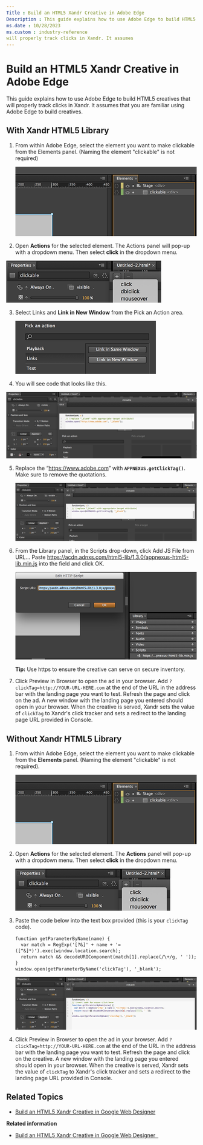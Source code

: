 ```yaml
---
Title : Build an HTML5 Xandr Creative in Adobe Edge
Description : This guide explains how to use Adobe Edge to build HTML5 creatives that
ms.date : 10/28/2023
ms.custom : industry-reference
will properly track clicks in Xandr. It assumes
---
```



# Build an HTML5 Xandr Creative in Adobe Edge



This guide explains how to use Adobe Edge to build HTML5 creatives that
will properly track clicks in Xandr. It assumes
that you are familiar using Adobe Edge to build creatives.


## With Xandr HTML5 Library



1.  From within Adobe Edge, select the element you want to
    make clickable from the
    Elements panel. (Naming the
    element "clickable" is not required)

    ![Clickable Element](media/clickable-element.png)
2.  Open **Actions** for the selected element. The Actions panel will
    pop-up with a dropdown menu. Then select **click** in the dropdown
    menu.

   ![Click Menu](media/click-menu.png)

3.  Select Links and **Link in New
    Window** from the Pick an
    Action area.

    ![Pick an action](media/pick-an-action.png)

4.  You will see code that looks like this.

   ![Function](media/function.png)

5.  Replace the “<a href="http://www.adobe.com" class="xref"
    target="_blank">https://www.adobe.com</a>” with
    **`APPNEXUS.getClickTag()`**. Make sure to remove the quotations.

    ![Function Properties](media/function-properties.png)

6.  From the Library panel, in the
    Scripts drop-down, click
    Add JS File from URL... Paste <a
    href="https://acdn.adnxs.com/html5-lib/1.3.0/appnexus-html5-lib.min.js"
    class="xref" target="_blank">https://acdn.<span
    class="ph">adnxs.com/html5-lib/1.3.0/<span
    class="ph">appnexus-html5-lib.min.js</a> into the field and
    click OK.

    ![Library Panel](media/library-panel.png)

    

    

    <b>Tip:</b> Use https to ensure the
    creative can serve on secure inventory.

    

    

7.  Click Preview in Browser to open
    the ad in your browser. Add `?clickTag=http://YOUR-URL-HERE.com` at
    the end of the URL in the address bar with the landing page you want
    to test. Refresh the page and click on the ad. A new window with the
    landing page you entered should open in your browser. When the
    creative is served, Xandr sets the value of
    `clickTag` to Xandr's click tracker and sets
    a redirect to the landing page URL provided in Console.







## Without Xandr HTML5 Library



1.  From within Adobe Edge, select the element you want to make
    clickable from the **Elements** panel. (Naming the element
    "clickable" is not required).

    ![Clickable Element](media/clickable-element.png)

2.  Open **Actions** for the selected element. The **Actions** panel
    will pop-up with a dropdown menu. Then select **click** in the
    dropdown menu.

    ![Click Menu](media/click-menu.png)

3.  Paste the code below into the text box provided (this is your
    `clickTag` code).

    

    ``` pre
    function getParameterByName(name) {
      var match = RegExp('[?&]' + name + '=([^&]*)').exec(window.location.search);
      return match && decodeURIComponent(match[1].replace(/\+/g, ' '));
    }
    window.open(getParameterByName('clickTag'), '_blank');
    ```

    

    ![Click Tag Code](media/click-tag-code.png)

4.  Click Preview in Browser to open
    the ad in your browser. Add `?clickTag=http://YOUR-URL-HERE.com` at
    the end of the URL in the address bar with the landing page you want
    to test. Refresh the page and click on the creative. A new window
    with the landing page you entered should open in your browser. When
    the creative is served, Xandr sets the value
    of `clickTag` to Xandr's click tracker and
    sets a redirect to the landing page URL provided in Console.







## Related Topics



- <a
  href="build-an-html5-xandr-creative-in-google-web-designer.md"
  class="xref" target="_blank">Build an HTML5 Xandr Creative in Google Web
  Designer</a>









**Related information**  

- <a href="build-an-html5-xandr-creative-in-google-web-designer.md"
  class="link">Build an HTML5 Xandr Creative in Google Web Designer  </a>





